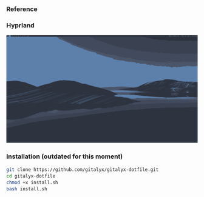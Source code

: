 ### Reference

### Hyprland
![GitHub Logo](https://github.com/gitalyx/gitalyx-dotfile/blob/main/.images/1.png)

### Installation (outdated for this moment)

  ```sh
  git clone https://github.com/gitalyx/gitalyx-dotfile.git
  cd gitalyx-dotfile
  chmod +x install.sh
  bash install.sh
  ```

